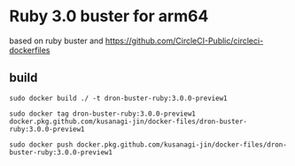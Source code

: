 # Ruby 3.0 buster for arm64

based on ruby buster and  https://github.com/CircleCI-Public/circleci-dockerfiles



## build

```
sudo docker build ./ -t dron-buster-ruby:3.0.0-preview1

sudo docker tag dron-buster-ruby:3.0.0-preview1 docker.pkg.github.com/kusanagi-jin/docker-files/dron-buster-ruby:3.0.0-preview1

sudo docker push docker.pkg.github.com/kusanagi-jin/docker-files/dron-buster-ruby:3.0.0-preview1
```

